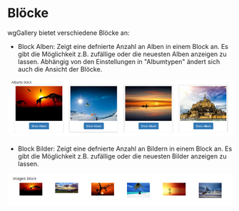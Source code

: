 # Blöcke

wgGallery bietet verschiedene Blöcke an:

* Block Alben: Zeigt eine defnierte Anzahl an Alben in einem Block an. Es gibt die Möglichkeit z.B. zufällige oder die neuesten Alben anzeigen zu lassen. Abhängig von den Einstellungen in "Albumtypen" ändert sich auch die Ansicht der Blöcke. 

![Example: Block Alben - Darstellung &quot;Bootstrap cards&quot;](../.gitbook/assets/blocks1.png)

* Block Bilder: Zeigt eine defnierte Anzahl an Bildern in einem Block an. Es gibt die Möglichkeit z.B. zufällige oder die neuesten Bilder anzeigen zu lassen.

![Example: Block Bilder - Darstellung &quot;default&quot; ](../.gitbook/assets/blocks2.png)

